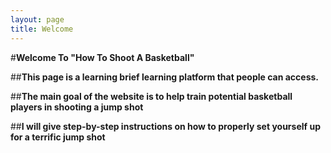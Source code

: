 ```yaml
---
layout: page
title: Welcome
---
```


#**Welcome To "How To Shoot A Basketball"**

##**This page is a learning brief learning platform that people can access.**

##**The main goal of the website is to help train potential basketball players in shooting a jump shot**

##**I will give step-by-step instructions on how to properly set yourself up for a terrific jump shot**

